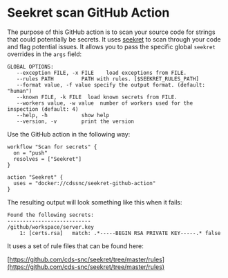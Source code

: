 # Seekret scan GitHub Action

The purpose of this GitHub action is to scan your source code for strings that could potentially be secrets. It uses [seekret](https://github.com/apuigsech/seekret) to scan through your code and flag potential issues. It allows you to pass the specific global `seekret` overrides in the `args` field:

```
GLOBAL OPTIONS:
   --exception FILE, -x FILE    load exceptions from FILE.
   --rules PATH         PATH with rules. [$SEEKRET_RULES_PATH]
   --format value, -f value specify the output format. (default: "human")
   --known FILE, -k FILE  load known secrets from FILE.
   --workers value, -w value  number of workers used for the inspection (default: 4)
   --help, -h           show help
   --version, -v        print the version
```

Use the GitHub action in the following way:

```
workflow "Scan for secrets" {
  on = "push"
  resolves = ["Seekret"]
}

action "Seekret" {
  uses = "docker://cdssnc/seekret-github-action"
}

```

The resulting output will look something like this when it fails:

```
Found the following secrets:
---------------------------
/github/workspace/server.key
	1: [certs.rsa]   match: .*-----BEGIN RSA PRIVATE KEY-----.* false

```

It uses a set of rule files that can be found here:

[https://github.com/cds-snc/seekret/tree/master/rules](https://github.com/cds-snc/seekret/tree/master/rules)
